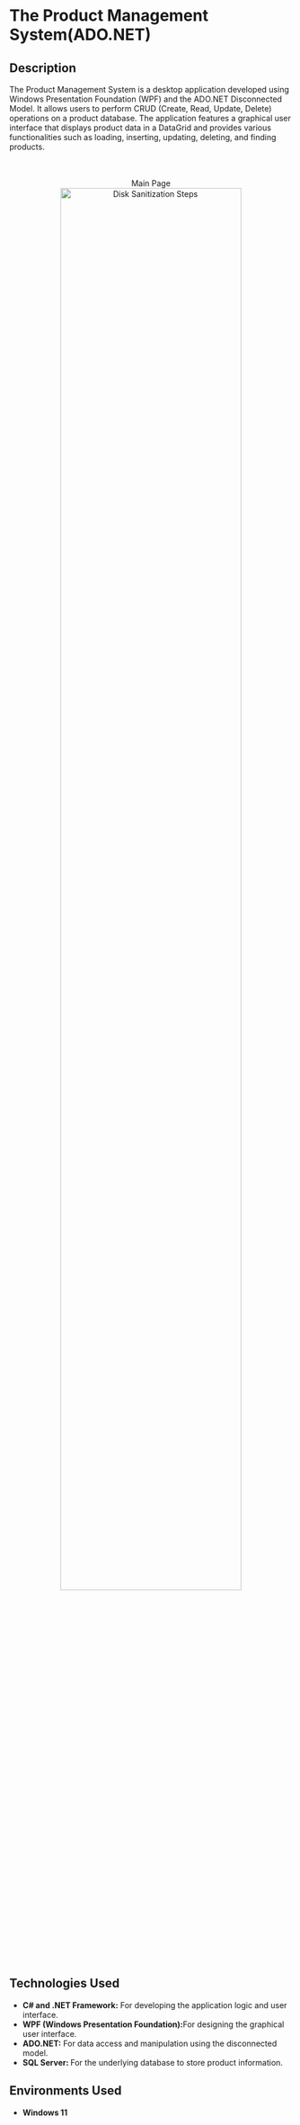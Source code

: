 
<h1>The Product Management System(ADO.NET)</h1>

<h2>Description</h2>
The Product Management System is a desktop application developed using Windows Presentation Foundation (WPF) and the ADO.NET Disconnected Model. It allows users to perform CRUD (Create, Read, Update, Delete) operations on a product database. The application features a graphical user interface that displays product data in a DataGrid and provides various functionalities such as loading, inserting, updating, deleting, and finding products.
<br />
<br />
<br />
<p align="center">
Main Page <br/>
<img src="https://imgur.com/94QKlHN.png" height="80%" width="80%" alt="Disk Sanitization Steps"/>
<br />
<br />
<br />
<h2>Technologies Used</h2>

- <b>C# and .NET Framework:</b> For developing the application logic and user interface.
- <b>WPF (Windows Presentation Foundation):</b>For designing the graphical user interface.
- <b>ADO.NET:</b> For data access and manipulation using the disconnected model.
- <b>SQL Server: </b>For the underlying database to store product information.
  
<h2>Environments Used </h2>

- <b>Windows 11</b>





<!--
 ```diff
- text in red
+ text in green
! text in orange
# text in gray
@@ text in purple (and bold)@@
```
--!>

